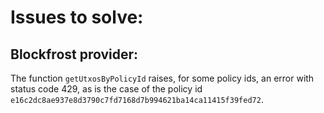 # Issues to solve:

## Blockfrost provider:
The function `getUtxosByPolicyId` raises, for some policy ids, an error with status code 429, as is the case of the policy id `e16c2dc8ae937e8d3790c7fd7168d7b994621ba14ca11415f39fed72`.
